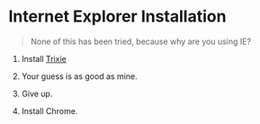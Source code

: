 # Internet Explorer Installation

> None of this has been tried, because why are you using IE?

 1. Install [Trixie](http://sourceforge.net/projects/trixiewpf45/)

 2. Your guess is as good as mine.

 3. Give up.

 4. Install Chrome.